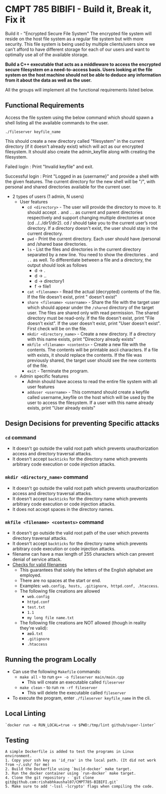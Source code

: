 # CMPT 785 BIBIFI - Build it, Break it, Fix it

Build it - "Encrypted Secure File System"
The encrypted file system will reside on the host file system as a regular file system but with more security. This file
system is being used by multiple clients/users since we can't afford to have different storage for each of our users and
want to optimally use all of the available storage.

<b>Build a C++ executable that acts as a middleware to access the encrypted secure filesystem on a need-to-access basis.
Users looking at the file system on the host machine should not be able to deduce any information from it about the data
as well as the user. </b>

All the groups will implement all the functional requirements listed below.

## Functional Requirements

Access the file system using the below command which should spawn a shell listing all the available commands to the
user.

`./fileserver keyfile_name`

This should create a new directory called "filesystem" in the current directory (if it doesn't already exist) which will
act as our encrypted filesystem. It should also create the admin_keyfile along with creating the filesystem.

Failed login : Print "Invalid keyfile" and exit.

Successful login : Print "Logged in as {username}" and provide a shell with the given features. The current directory
for the new shell will be "/", with personal and shared directories available for the current user.

- 2 types of users (1 admin, N users)
    - User features
        - `cd <directory>`   - The user will provide the directory to move to. It should accept `.` and `..` as current and
          parent directories respectively and support changing multiple directories at once (cd ../../dir1/dir2). cd /
          should take you to the current user’s root directory. If a directory doesn't exist, the user should stay in the
          current directory.
        - `pwd`   - Print the current directory. Each user should have /personal and /shared base directories.
        - `ls`   - List the files and directories in the current directory separated by a new line. You need to show the
          directories `.` and `..` as well. To differentiate between a file and a directory, the output should look as
          follows
            - d -> .
            - d -> ..
            - d -> directory1
            - f -> file1
        - `cat <filename>`   - Read the actual (decrypted) contents of the file. If the file doesn't exist,
          print "<filename> doesn't exist"
        - `share <filename> <username>`   - Share the file with the target user which should appear under the `/shared`
          directory of the target user. The files are shared only with read permission. The shared directory must be
          read-only. If the file doesn't exist, print "File <filename> doesn't exist". If the user doesn't exist,
          print "User <username> doesn't exist". First check will be on the file.
        - `mkdir <directory_name>`   - Create a new directory. If a directory with this name exists, print "Directory
          already exists"
        - `mkfile <filename> <contents>`   - Create a new file with the contents. The contents will be printable ascii
          characters. If a file with <filename> exists, it should replace the contents. If the file was previously
          shared, the target user should see the new contents of the file.
        - `exit`   - Terminate the program.
    - Admin specific features
        - Admin should have access to read the entire file system with all user features
        - `adduser <username>`  - This command should create a keyfile called username_keyfile on the host which will be
          used by the user to access the filesystem. If a user with this name already exists, print "User <username>
          already exists"


## Design Decisions for preventing Specific attacks

### `cd` command
- It doesn't go outside the valid root path which prevents unauthorization access and directory traversal attacks.
- It doesn't accept `backticks` for the directory name which prevents arbitrary code execution or code injection attacks.

### `mkdir <directory_name>` command
- It doesn't go outside the valid root path which prevents unauthorization access and directory traversal attacks.
- It doesn't accept `backticks` for the directory name which prevents arbitrary code execution or code injection attacks.
- It does not accept spaces in the directory names.

### `mkfile <filename> <contents>` command
- It doesn't go outside the valid root path of the user which prevents directory traversal attacks.
- It doesn't accept `backticks` for the directory name which prevents arbitrary code execution or code injection attacks.
- filename can have a max length of 255 characters which can prevent denial of service attack.
- [Checks for valid filenames](https://stackoverflow.com/questions/11794144/regular-expression-for-valid-filename)
  - This guarantees that solely the letters of the English alphabet are employed.
  - There are no spaces at the start or end.
  - Examples: `web.config, hosts, .gitignore, httpd.conf, .htaccess`.
  - The following file creations are allowed
    - `web.config`
    - `httpd.conf`
    - `test.txt`
    - `1.1`
    - `my long file name.txt`
  - The following file creations are NOT allowed (though in reality they're valid):
    - `æøå.txt`
    - `.gitignore`
    - `.htaccess`



## Running the program Locally

- Can use the following `Makefile` commands:
  - `make all` - to run `g++ -o fileserver main/main.cpp`
    - This will create an executable called `fileserver`
  - `make clean` - to run `rm -rf fileserver`
    - This will delete the executable called `fileserver`
- To execute the program, enter `./fileserver keyfile_name` in the cli.

## Local Linting

    `docker run -e RUN_LOCAL=true -v $PWD:/tmp/lint github/super-linter`

## Testing

    A simple Dockerfile is added to test the programs in Linux environment. 
    1. Copy your ssh key as 'id_rsa' in the local path. (It did not work from ~/.ssh/ for me)
    2. Build the Dockerfile using `build-docker` make target.
    3. Run the docker container using `run-docker` make target.
    4. Clone the git repository - `git clone git@github.com:rishabhkaushal07/CMPT785-BIBIFI.git`
    5. Make sure to add '-lssl -lcrypto' flags when compiling the code.
